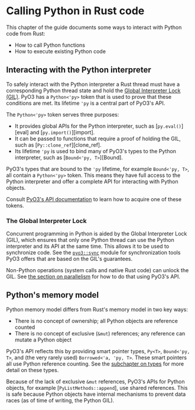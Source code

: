 # Calling Python in Rust code

This chapter of the guide documents some ways to interact with Python code from Rust:
 - How to call Python functions
 - How to execute existing Python code

## Interacting with the Python interpreter

To safely interact with the Python interpreter a Rust thread must have a corresponding Python thread state and hold the [Global Interpreter Lock (GIL)](#the-global-interpreter-lock). PyO3 has a `Python<'py>` token that is used to prove that these conditions
are met. Its lifetime `'py` is a central part of PyO3's API.

The `Python<'py>` token serves three purposes:

* It provides global APIs for the Python interpreter, such as [`py.eval()`][eval] and [`py.import()`][import].
* It can be passed to functions that require a proof of holding the GIL, such as [`Py::clone_ref`][clone_ref].
* Its lifetime `'py` is used to bind many of PyO3's types to the Python interpreter, such as [`Bound<'py, T>`][Bound].

PyO3's types that are bound to the `'py` lifetime, for example `Bound<'py, T>`, all contain a `Python<'py>` token. This means they have full access to the Python interpreter and offer a complete API for interacting with Python objects.

Consult [PyO3's API documentation][obtaining-py] to learn how to acquire one of these tokens.

### The Global Interpreter Lock

Concurrent programming in Python is aided by the Global Interpreter Lock (GIL), which ensures that only one Python thread can use the Python interpreter and its API at the same time. This allows it to be used to synchronize code. See the [`pyo3::sync`] module for synchronization tools PyO3 offers that are based on the GIL's guarantees.

Non-Python operations (system calls and native Rust code) can unlock the GIL. See [the section on parallelism](parallelism.md) for how to do that using PyO3's API.

## Python's memory model

Python memory model differs from Rust's memory model in two key ways:
- There is no concept of ownership; all Python objects are reference counted
- There is no concept of exclusive (`&mut`) references; any reference can mutate a Python object

PyO3's API reflects this by providing smart pointer types, `Py<T>`, `Bound<'py, T>`, and (the very rarely used) `Borrowed<'a, 'py, T>`. These smart pointers all use Python reference counting. See the [subchapter on types](./types.md) for more detail on these types.

Because of the lack of exclusive `&mut` references, PyO3's APIs for Python objects, for example [`PyListMethods::append`], use shared references. This is safe because Python objects have internal mechanisms to prevent data races (as of time of writing, the Python GIL).

[obtaining-py]: {{#PYO3_DOCS_URL}}/pyo3/marker/struct.Python.html#obtaining-a-python-token
[`pyo3::sync`]: {{#PYO3_DOCS_URL}}/pyo3/sync/index.html
